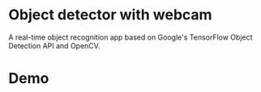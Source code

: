 # Object detector with webcam

A real-time object recognition app based on Google's TensorFlow Object Detection API and OpenCV.

# Demo

